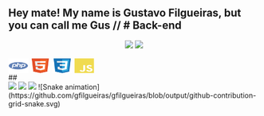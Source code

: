 ## Hey mate! My name is Gustavo Filgueiras, but you can call me Gus // # Back-end
<div align="center">
	<img height="131em" src="https://github-readme-stats.vercel.app/api?username=gfilgueiras&show_icons=true&theme=dracula&include_all_commits=true&count_private=true" />
	<img height="131em" src="https://github-readme-stats.vercel.app/api/top-langs/?username=octopusdeveloperapps&layout=compact&langs_count=7&theme=dracula" />
</div>
<div style="display: inline_block"><br>
	<img align="center" alt="Gus-PhP" height="30" width="40" src="https://raw.githubusercontent.com/devicons/devicon/master/icons/php/php-plain.svg" />
	<img align="center" alt="Gus-HTML" height="30" width="40" src="https://raw.githubusercontent.com/devicons/devicon/master/icons/html5/html5-original.svg" />
	<img align="center" alt="Gus-CSS" height="30" width="40" src="https://raw.githubusercontent.com/devicons/devicon/master/icons/css3/css3-original.svg" />
	<img align="center" alt="Gus-Js" height="30" width="40" src="https://raw.githubusercontent.com/devicons/devicon/master/icons/javascript/javascript-plain.svg" />
</div>
##
<div>
	<a href="mailto:gfilgueirasrj@gmail.com" target="_blank"><img src="https://img.shields.io/badge/-Gmail-%23333?style=for-the-badge&logo=gmail&logoColor=white" /></a>
	<a href="https://instagram.com/gfilgueiras.rj" target="_blank"><img src="https://img.shields.io/badge/-Instagram-%23E4405F?style=for-the-badge&logo=instagram&logoColor=white" target="_blank" /></a>
	<a href="https://www.linkedin.com/in/gfilgueiras" target="_blank"><img src="https://img.shields.io/badge/-LinkedIn-%230077B5?style=for-the-badge&logo=linkedin&logoColor=white" target="_blank" /></a>
 ![Snake animation](https://github.com/gfilgueiras/gfilgueiras/blob/output/github-contribution-grid-snake.svg)
</div>
